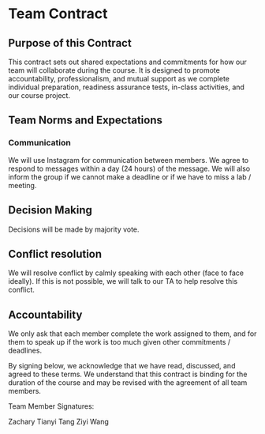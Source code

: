 # Team Contract

## Purpose of this Contract

This contract sets out shared expectations and commitments for how our team will collaborate during the course. It is designed to promote accountability, professionalism, and mutual support as we complete individual preparation, readiness assurance tests, in-class activities, and our course project.

## Team Norms and Expectations

### Communication

We will use Instagram for communication between members. We agree to respond to messages within a day (24 hours) of the message. We will also inform the group if we cannot make a deadline or if we have to miss a lab / meeting. 

## Decision Making

Decisions will be made by majority vote. 

## Conflict resolution

We will resolve conflict by calmly speaking with each other (face to face ideally). If this is not possible, we will talk to our TA to help resolve this conflict. 

## Accountability

We only ask that each member complete the work assigned to them, and for them to speak up if the work is too much given other commitments / deadlines. 

By signing below, we acknowledge that we have read, discussed, and agreed to these terms. We understand that this contract is binding for the duration of the course and may be revised with the agreement of all team members.

Team Member Signatures:

Zachary Tianyi Tang
Ziyi Wang
